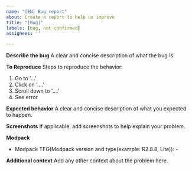 ```yaml
---
name: "[EN] Bug report"
about: Create a report to help us improve
title: "[Bug]"
labels: [bug, not confirmed]
assignees: ''

---
```


**Describe the bug**
A clear and concise description of what the bug is.

**To Reproduce**
Steps to reproduce the behavior:
1. Go to '...'
2. Click on '....'
3. Scroll down to '....'
4. See error

**Expected behavior**
A clear and concise description of what you expected to happen.

**Screenshots**
If applicable, add screenshots to help explain your problem.

**Modpack**
 - Modpack TFG(Modpack version and type(example: R2.8.8, Lite)): -

**Additional context**
Add any other context about the problem here.
